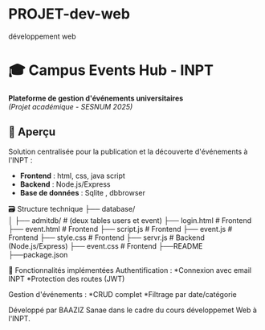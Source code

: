# PROJET-dev-web
développement web
# 🎓 Campus Events Hub - INPT

**Plateforme de gestion d'événements universitaires**  
*(Projet académique - SESNUM 2025)*

## 📌 Aperçu
Solution centralisée pour la publication et la découverte d'événements à l'INPT :
- **Frontend** : html, css, java script
- **Backend** : Node.js/Express
- **Base de données** : Sqlite , dbbrowser

🗃️ Structure technique
├── database/          
│   ├── admitdb/       # (deux tables users et event)
├── login.html         # Frontend 
├── event.html         # Frontend 
├── script.js         # Frontend 
├── event.js          # Frontend 
├── style.css         # Frontend 
├── servr.js          # Backend (Node.js/Express)
├── event.css         # Frontend 
├──README
├──package.json

🔐 Fonctionnalités implémentées
Authentification :
*Connexion avec email INPT
*Protection des routes (JWT)

Gestion d'événements :
*CRUD complet
*Filtrage par date/catégorie

Développé par BAAZIZ Sanae dans le cadre du cours développemet Web à l'INPT.



